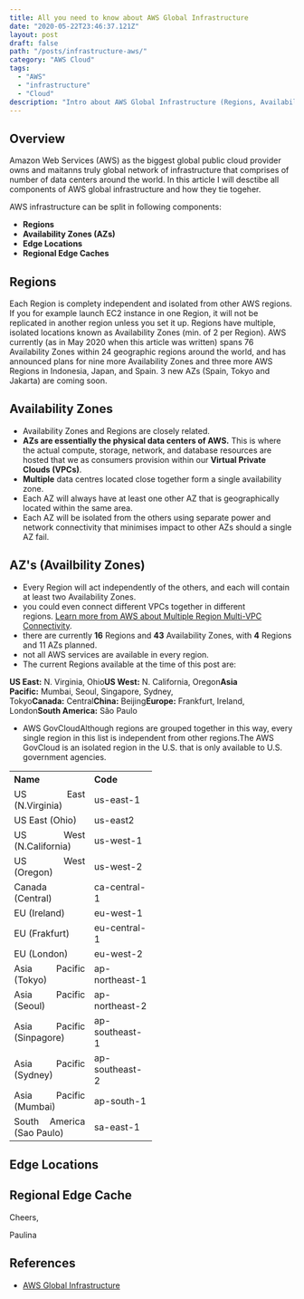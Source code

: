 ```yaml
---
title: All you need to know about AWS Global Infrastructure
date: "2020-05-22T23:46:37.121Z"
layout: post
draft: false
path: "/posts/infrastructure-aws/"
category: "AWS Cloud"
tags:
  - "AWS"
  - "infrastructure"
  - "Cloud"
description: "Intro about AWS Global Infrastructure (Regions, Availability Zones Edge Locations and Regional Edge Caches."
---
```


## Overview

Amazon Web Services (AWS) as the biggest global public cloud provider owns and maitanns truly global network of infrastructure that comprises of number of data centers around the world. In this article I will desctibe all components of AWS global infrastructure and how they tie togeher.


AWS infrastructure can be split in following components:

- **Regions**
- **Availability Zones (AZs)**
- **Edge Locations**
- **Regional Edge Caches**


## Regions
Each Region is complety independent and isolated from other AWS regions. If you for example launch EC2 instance in one Region, it will not be replicated in another region unless you set it up. Regions have multiple, isolated locations known as Availability Zones (min. of 2 per Region). AWS currently (as in May 2020 when this article was written) spans 76 Availability Zones within 24 geographic regions around the world, and has announced plans for nine more Availability Zones and three more AWS Regions in Indonesia, Japan, and Spain. 3 new AZs (Spain, Tokyo and Jakarta) are coming soon.

## Availability Zones

- Availability Zones and Regions are closely related.
- **AZs are essentially the physical data centers of AWS.** This is where the actual compute, storage, network, and database resources are hosted that we as consumers provision within our **Virtual Private Clouds (VPCs)**.
- **Multiple** data centres located close together form a single availability zone.
- Each AZ will always have at least one other AZ that is geographically located within the same area.
- Each AZ will be isolated from the others using separate power and network connectivity that minimises impact to other AZs should a single AZ fail.

## AZ's (Availbility Zones)

- Every Region will act independently of the others, and each will contain at least two Availability Zones.
- you could even connect different VPCs together in different regions. [Learn more from AWS about Multiple Region Multi-VPC Connectivity](https://aws.amazon.com/answers/networking/aws-multiple-region-multi-vpc-connectivity/).
- there are currently **16** Regions and **43** Availability Zones, with **4** Regions and 11 AZs planned.
- not all AWS services are available in every region.
- The current Regions available at the time of this post are:

**US East:** N. Virginia, Ohio**US West:** N. California, Oregon**Asia Pacific:** Mumbai, Seoul, Singapore, Sydney, Tokyo**Canada:** Central**China:** Beijing**Europe:** Frankfurt, Ireland, London**South America:** São Paulo

- AWS GovCloudAlthough regions are grouped together in this way, every single region in this list is independent from other regions.The AWS GovCloud is an isolated region in the U.S. that is only available to U.S. government agencies.

<table style="width:50%; text-align: justify">
  <tr>
    <th>Name</th>
    <th>Code</th>
  </tr>
  <tr>
    <td>US East (N.Virginia)</td>
    <td>us-east-1</td>
  </tr>
  <tr>
    <td>US East (Ohio)</td>
    <td>us-east2</td>
  </tr>
  <tr>
    <td>US West (N.California)</td>
    <td>us-west-1</td>
  </tr>
   <tr>
    <td>US West (Oregon)</td>
    <td>us-west-2</td>
  </tr>
  <tr>
    <td>Canada (Central)</td>
    <td>ca-central-1</td>
  </tr>
  <tr>
    <td>EU (Ireland)</td>
    <td>eu-west-1</td>
  </tr>
  <tr>
    <td>EU (Frakfurt)</td>
    <td>eu-central-1</td>
  </tr>
   <tr>
    <td>EU (London)</td>
    <td>eu-west-2</td>
  </tr>
   <tr>
    <td>Asia Pacific (Tokyo)</td>
    <td>ap-northeast-1</td>
  </tr>
    <tr>
    <td>Asia Pacific (Seoul)</td>
    <td>ap-northeast-2</td>
  </tr>
  <tr>
    <td>Asia Pacific (Sinpagore)</td>
    <td>ap-southeast-1</td>
  </tr>
  <tr>
    <td>Asia Pacific (Sydney)</td>
    <td>ap-southeast-2</td>
  </tr>
   <tr>
    <td>Asia Pacific (Mumbai)</td>
    <td>ap-south-1</td>
  </tr>
   <tr>
    <td>South America (Sao Paulo)</td>
    <td>sa-east-1</td>
  </tr>
</table>


## Edge Locations

## Regional Edge Cache

Cheers,

Paulina


## References
- [AWS Global Infrastructure](https://aws.amazon.com/about-aws/global-infrastructure/)
